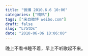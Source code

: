 ```yaml
---
title: "微博 2010.6.6 10:06"
categories: ["嘀咕"]
tags: ["来自微博 weibo.com"]
draft: false
slug: "L75tDs"
date: "2010-06-06 10:06:00"
---
```


<p>晚上不看书睡不着，早上不听歌起不来。 ​​​​</p>
